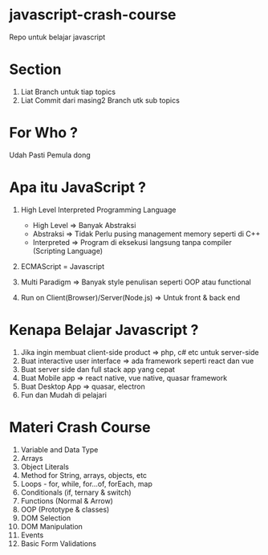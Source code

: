# javascript-crash-course
Repo untuk belajar javascript

# Section
1) Liat Branch untuk tiap topics
2) Liat Commit dari masing2 Branch utk sub topics

# For Who ?
Udah Pasti Pemula dong

# Apa itu JavaScript ?
1) High Level Interpreted Programming Language
    - High Level  => Banyak Abstraksi
    - Abstraksi   => Tidak Perlu pusing management memory seperti di C++
    - Interpreted => Program di eksekusi langsung tanpa compiler (Scripting Language)

2) ECMAScript = Javascript
3) Multi Paradigm => Banyak style penulisan seperti OOP atau functional 
4) Run on Client(Browser)/Server(Node.js) => Untuk front & back end

# Kenapa Belajar Javascript ?
1) Jika ingin membuat client-side product => php, c# etc untuk server-side
2) Buat interactive user interface => ada framework seperti react dan vue
3) Buat server side dan full stack app yang cepat
4) Buat Mobile app => react native, vue native, quasar framework
5) Buat Desktop App => quasar, electron 
6) Fun dan Mudah di pelajari

# Materi Crash Course
1) Variable and Data Type
2) Arrays
3) Object Literals
4) Method for String, arrays, objects, etc
5) Loops - for, while, for...of, forEach, map
6) Conditionals (if, ternary & switch)
7) Functions (Normal & Arrow)
8) OOP (Prototype & classes)
9) DOM Selection
10) DOM Manipulation
11) Events
12) Basic Form Validations

